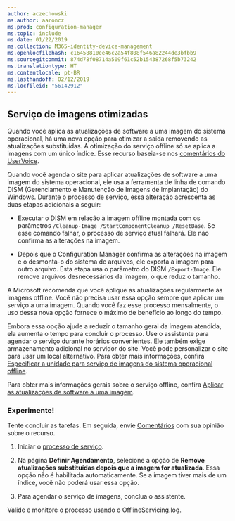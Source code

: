 ```yaml
---
author: aczechowski
ms.author: aaroncz
ms.prod: configuration-manager
ms.topic: include
ms.date: 01/22/2019
ms.collection: M365-identity-device-management
ms.openlocfilehash: c16458810ee46c2a54f808f546a82244de3bfbb9
ms.sourcegitcommit: 874d78f08714a509f61c52b154387268f5b73242
ms.translationtype: HT
ms.contentlocale: pt-BR
ms.lasthandoff: 02/12/2019
ms.locfileid: "56142912"
---
```

## <a name="bkmk_resetbase"></a> Serviço de imagens otimizadas
<!--3555951-->

Quando você aplica as atualizações de software a uma imagem do sistema operacional, há uma nova opção para otimizar a saída removendo as atualizações substituídas. A otimização do serviço offline só se aplica a imagens com um único índice. Esse recurso baseia-se nos [comentários do UserVoice](https://configurationmanager.uservoice.com/forums/300492-ideas/suggestions/34230259-integrate-resetbase-and-wim-optimization-exportin). 

Quando você agenda o site para aplicar atualizações de software a uma imagem do sistema operacional, ele usa a ferramenta de linha de comando DISM (Gerenciamento e Manutenção de Imagens de Implantação) do Windows. Durante o processo de serviço, essa alteração acrescenta as duas etapas adicionais a seguir:  

- Executar o DISM em relação à imagem offline montada com os parâmetros `/Cleanup-Image /StartComponentCleanup /ResetBase`. Se esse comando falhar, o processo de serviço atual falhará. Ele não confirma as alterações na imagem.  

-  Depois que o Configuration Manager confirma as alterações na imagem e o desmonta-o do sistema de arquivos, ele exporta a imagem para outro arquivo. Esta etapa usa o parâmetro do DISM `/Export-Image`. Ele remove arquivos desnecessários da imagem, o que reduz o tamanho.  

A Microsoft recomenda que você aplique as atualizações regularmente às imagens offline. Você não precisa usar essa opção sempre que aplicar um serviço a uma imagem. Quando você faz esse processo mensalmente, o uso dessa nova opção fornece o máximo de benefício ao longo do tempo. 

Embora essa opção ajude a reduzir o tamanho geral da imagem atendida, ela aumenta o tempo para concluir o processo. Use o assistente para agendar o serviço durante horários convenientes. Ele também exige armazenamento adicional no servidor do site. Você pode personalizar o site para usar um local alternativo. Para obter mais informações, confira [Especificar a unidade para serviço de imagens do sistema operacional offline](/sccm/osd/get-started/manage-operating-system-images#bkmk_servicing-drive). 

Para obter mais informações gerais sobre o serviço offline, confira [Aplicar as atualizações de software a uma imagem](/sccm/osd/get-started/manage-operating-system-images#BKMK_OSImagesApplyUpdates). 


### <a name="try-it-out"></a>Experimente!

Tente concluir as tarefas. Em seguida, envie [Comentários](/sccm/core/understand/find-help#product-feedback) com sua opinião sobre o recurso.

1. Iniciar o [processo de serviço](/sccm/osd/get-started/manage-operating-system-images#servicing-process).  

2. Na página **Definir Agendamento**, selecione a opção de **Remove atualizações substituídas depois que a imagem for atualizada**. Essa opção não é habilitada automaticamente. Se a imagem tiver mais de um índice, você não poderá usar essa opção.  

3. Para agendar o serviço de imagens, conclua o assistente.  

Valide e monitore o processo usando o OfflineServicing.log. 

